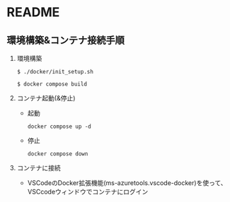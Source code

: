 # README
## 環境構築&コンテナ接続手順

1. 環境構築

    ```
    $ ./docker/init_setup.sh 
    ```

    ```
    $ docker compose build
    ```

2. コンテナ起動(&停止)
    * 起動

        ```
        docker compose up -d
        ```

    * 停止

        ```
        docker compose down
        ```

3. コンテナに接続
    * VSCodeのDocker拡張機能(ms-azuretools.vscode-docker)を使って、VSCcodeウィンドウでコンテナにログイン
